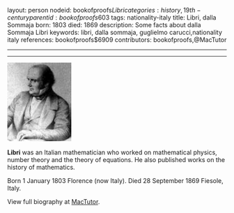 layout: person
nodeid: bookofproofs$Libri
categories: history,19th-century
parentid: bookofproofs$603
tags: nationality-italy
title: Libri, dalla Sommaja
born: 1803
died: 1869
description: Some facts about dalla Sommaja Libri
keywords: libri, dalla sommaja, guglielmo carucci,nationality italy
references: bookofproofs$6909
contributors: bookofproofs,@MacTutor

---


---

![Libri.jpg](https://github.com/bookofproofs/bookofproofs.github.io/blob/main/_sources/_assets/images/portraits/Libri.jpg?raw=true)

**Libri** was an Italian mathematician who worked on mathematical physics, number theory and the theory of equations. He also published works on the history of mathematics.

Born 1 January 1803 Florence (now Italy). Died 28 September 1869 Fiesole, Italy.


View full biography at [MacTutor](https://mathshistory.st-andrews.ac.uk/Biographies/Libri/).